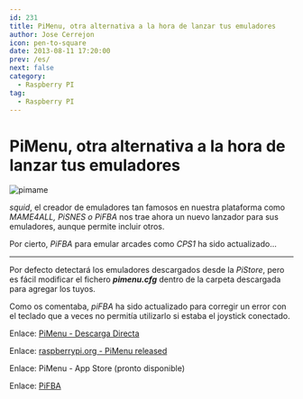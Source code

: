 ```yaml
---
id: 231
title: PiMenu, otra alternativa a la hora de lanzar tus emuladores
author: Jose Cerrejon
icon: pen-to-square
date: 2013-08-11 17:20:00
prev: /es/
next: false
category:
  - Raspberry PI
tag:
  - Raspberry PI
---
```


# PiMenu, otra alternativa a la hora de lanzar tus emuladores

![pimame](/images/mame.jpg)

*squid*, el creador de emuladores tan famosos en nuestra plataforma como *MAME4ALL, PiSNES o PiFBA* nos trae ahora un nuevo lanzador para sus emuladores, aunque permite incluir otros.

Por cierto, *PiFBA* para emular arcades como *CPS1* ha sido actualizado...

- - -
Por defecto detectará los emuladores descargados desde la *PiStore*, pero es fácil modificar el fichero ***pimenu.cfg*** dentro de la carpeta descargada para agregar los tuyos.

Como os comentaba, *piFBA* ha sido actualizado para corregir un error con el teclado que a veces no permitía utilizarlo si estaba el joystick conectado.

Enlace: [PiMenu - Descarga Directa](http://mame4all-pi.googlecode.com/git/pimenu.zip)

Enlace: [raspberrypi.org - PiMenu released](http://www.raspberrypi.org/phpBB3/viewtopic.php?f=78&t=51773&p=399293&hilit=pimenu#p399293)

Enlace: PiMenu - App Store (pronto disponible)

Enlace: [PiFBA](https://code.google.com/p/pifba/)